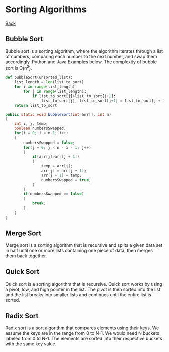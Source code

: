 # Sorting Algorithms
[Back](./dsa.md)
## Bubble Sort
Bubble sort is a sorting algorithm, where the algorithm iterates through a list of numbers, comparing each number to the next number, and swap them accordingly. Python and Java Examples below. The complexity of bubble sort is O(n<sup>2</sup>).
```Python
def bubbleSort(unsorted_list):
    list_length = len(list_to_sort)
    for i in range(list_length):
        for j in range(list_length):
            if list_to_sort[j]>list_to_sort[j+1]:
                list_to_sort[j], list_to_sort[j+1] = list_to_sort[j + 1], list_to_sort[j]
    return list_to_sort

```
```Java
public static void bubbleSort(int arr[], int n)
{
    int i, j, temp;
    boolean numbersSwapped;
    for(i = 0; i < n-1; i++)
    {
        numbersSwapped = false;
        for(j = 0; j < n - i - 1; j++)
        {
            if(arr[j]>arr[j + 1])
            {
                temp = arr[j];
                arr[j] = arr[j + 1];
                arr[j + 1] = temp;
                numbersSwapped = true;
            }
        }
        if(numbersSwapped == false)
        {
            break;
        }
    }
}
```

## Merge Sort
Merge sort is a sorting algorithm that is recursive and splits a given data set in half until one or more lists containing one piece of data, then merges them back together. 

## Quick Sort
Quick sort is a sorting algorithm that is recursive. Quick sort works by using a pivot, low, and high pointer in the list. The pivot is then sorted into the list and the list breaks into smaller lists and continues until the entire list is sorted.

## Radix Sort
Radix sort is a sort algorithm that compares elements using their keys. We assume the keys are in the range from 0 to N-1. We would need N buckets labeled from 0 to N-1. The elements are sorted into their respective buckets with the same key value.

